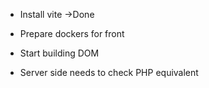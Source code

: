- Install vite ->Done
- Prepare dockers for front
- Start building DOM


- Server side needs to check PHP equivalent